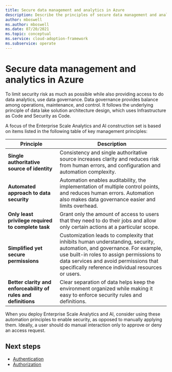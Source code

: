 ```yaml
---
title: Secure data management and analytics in Azure
description: Describe the principles of secure data management and analytics in Azure
author: mboswell
ms.author: mboswell
ms.date: 07/20/2021
ms.topic: conceptual
ms.service: cloud-adoption-framework
ms.subservice: operate
---
```


# Secure data management and analytics in Azure

To limit security risk as much as possible while also providing access to do data analytics, use data governance. Data governance provides balance among operations, maintenance, and control. It follows the underlying principle of data lake solution architecture design, which uses Infrastructure as Code and Security as Code.

A focus of the Enterprise Scale Analytics and AI construction set is based on items listed in the following table of key management principles:

| Principle  |Description|
|--|--|
| **Single authoritative source of identity**| Consistency and single authoritative source increases clarity and reduces risk from human errors, and configuration and automation complexity. |
| **Automated approach to data security**| Automation enables auditability, the implementation of multiple control points, and reduces human errors. Automation also makes data governance easier and limits overhead.|
| **Only least privilege required to complete task**| Grant only the amount of access to users that they need to do their jobs and allow only certain actions at a particular scope.|
|  **Simplified yet secure permissions**| Customization leads to complexity that inhibits human understanding, security, automation, and governance. For example, use built-in roles to assign permissions to data services and avoid permissions that specifically reference individual resources or users.|
| **Better clarity and enforceability of rules and definitions**| Clear separation of data helps keep the environment organized while making it easy to enforce security rules and definitions. |

When you deploy Enterprise Scale Analytics and AI, consider using these automation principles to enable security, as opposed to manually applying them. Ideally, a user should do manual interaction only to approve or deny an access request.

## Next steps

- [Authentication](secure-authentication.md)
- [Authorization](secure-analytics-role-based-access-control.md)
